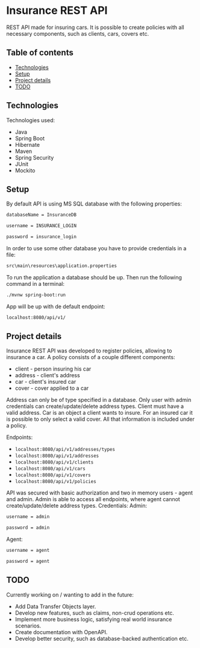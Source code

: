 # Insurance REST API

REST API made for insuring cars. It is possible to create policies with all necessary components, such as clients, cars, covers etc.

## Table of contents
* [Technologies](#technologies)
* [Setup](#setup)
* [Project details](#project-details)
* [TODO](#todo)

## Technologies
Technologies used:
* Java
* Spring Boot
* Hibernate
* Maven
* Spring Security
* JUnit
* Mockito

## Setup
By default API is using MS SQL database with the following properties:
```sh
databaseName = InsuranceDB
```
```sh
username = INSURANCE_LOGIN
```
```sh
password = insurance_login
```

In order to use some other database you have to provide credentials in a file:
```sh
src\main\resources\application.properties
```
To run the application a database should be up. Then run the following command in a terminal:
```sh
./mvnw spring-boot:run
```
App will be up with de default endpoint:
```sh
localhost:8080/api/v1/
```

## Project details
Insurance REST API was developed to register policies, allowing to insurance a car. A policy consists of a couple different components:
* client - person insuring his car
* address - client's address
* car - client's insured car
* cover - cover applied to a car

Address can only be of type specified in a database. Only user with admin credentials can create/update/delete address types. Client must have a valid address. Car is an object a client wants to insure. For an insured car it is possible to only select a valid cover. All that information is included under a policy.

Endpoints:
* ```localhost:8080/api/v1/addresses/types```
* ```localhost:8080/api/v1/addresses```
* ```localhost:8080/api/v1/clients```
* ```localhost:8080/api/v1/cars```
* ```localhost:8080/api/v1/covers```
* ```localhost:8080/api/v1/policies```

API was secured with basic authorization and two in memory users - agent and admin. Admin is able to access all endpoints, where agent cannot create/update/delete address types. Credentials:
Admin:
```sh
username = admin
```
```sh
password = admin
```
Agent:
```sh
username = agent
```
```sh
password = agent
```

## TODO
Currently working on / wanting to add in the future:
* Add Data Transfer Objects layer.
* Develop new features, such as claims, non-crud operations etc.
* Implement more business logic, satisfying real world insurance scenarios.
* Create documentation with OpenAPI.
* Develop better security, such as database-backed authentication etc.

